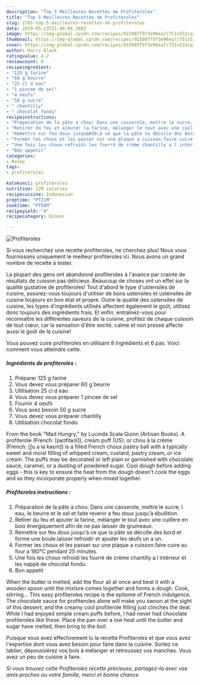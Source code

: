 ```yaml
---
description: "Top 5 Meilleures Recettes de Profiteroles"
title: "Top 5 Meilleures Recettes de Profiteroles"
slug: 2785-top-5-meilleures-recettes-de-profiteroles
date: 2020-05-23T21:46:04.288Z
image: https://img-global.cpcdn.com/recipes/91508ff973e96ea7/751x532cq70/profiteroles-photo-principale-de-la-recette.jpg
thumbnail: https://img-global.cpcdn.com/recipes/91508ff973e96ea7/751x532cq70/profiteroles-photo-principale-de-la-recette.jpg
cover: https://img-global.cpcdn.com/recipes/91508ff973e96ea7/751x532cq70/profiteroles-photo-principale-de-la-recette.jpg
author: Harry Black
ratingvalue: 4.2
reviewcount: 9
recipeingredient:
- "125 g farine"
- "60 g beurre"
- "25 cl d eau"
- "1 pincee de sel"
- "4 oeufs"
- "50 g sucre"
- " chantilly"
- " chocolat fondu"
recipeinstructions:
- "Préparation de la pâte a chou: Dans une casserole, mettre le sucre, l eau, le beurre et le sel et faite revenir a feu doux jusqu&#39;à ébullition."
- "Retirer du feu et ajouter la farine, mélanger le tout avec une cuillère en bois énergiquement afin de ne pas laisser de grumeaux."
- "Remettre sur feu doux jusqu&#39;à ce que la pâte se décolle des bord et forme une boule.laisser refroidir et ajouter les œufs un a un."
- "Former les choux et les passer sur une plaque a cuisson.faire cuire au four a 180°C pendant 25 minutes."
- "Une fois les choux refroidi les fourré de crème chantilly a l intérieur et les nappé de chocolat fondu."
- "Bon appetit"
categories:
- Resep
tags:
- profiteroles

katakunci: profiteroles 
nutrition: 129 calories
recipecuisine: Indonesian
preptime: "PT21M"
cooktime: "PT58M"
recipeyield: "4"
recipecategory: Dinner

---
```



![Profiteroles](https://img-global.cpcdn.com/recipes/91508ff973e96ea7/751x532cq70/profiteroles-photo-principale-de-la-recette.jpg)

Si vous recherchez une recette profiteroles, ne cherchez plus! Nous vous fournissons uniquement le meilleur profiteroles ici. Nous avons un grand nombre de recette à tester.

La plupart des gens ont abandonné profiteroles à l'avance par crainte de résultats de cuisson pas délicieux. Beaucoup de choses ont un effet sur la qualité gustative de profiteroles! Tout d'abord le type d'ustensiles de cuisine, assurez-vous toujours d'utiliser de bons ustensiles et ustensiles de cuisine toujours en bon état et propre. Outre la qualité des ustensiles de cuisine, les types d'ingrédients utilisés affectent également le goût, utilisez donc toujours des ingrédients frais. Et enfin, entraînez-vous pour reconnaître les différentes saveurs de la cuisine, profitez de chaque cuisson de tout cœur, car la sensation d'être excité, calme et non pressé affecte aussi le goût de la cuisine!

<!--inarticleads1-->

Vous pouvez cuire profiteroles en utilisant 8 Ingrédients et 6 pas. Voici comment vous atteindre cette.

##### Ingrédients de profiteroles :

1. Préparer 125 g farine
1. Vous devez vous préparer 60 g beurre
1. Utilisation 25 cl d eau
1. Vous devez vous préparer 1 pincee de sel
1. Fournir 4 oeufs
1. Vous avez besoin 50 g sucre
1. Vous devez vous préparer  chantilly
1. Utilisation  chocolat fondu


From the book &#34;Mad Hungry,&#34; by Lucinda Scala Quinn (Artisan Books). A profiterole (French: [pʁɔfitʁɔl]), cream puff (US), or chou à la crème (French: [ʃu a la kʁɛm]) is a filled French choux pastry ball with a typically sweet and moist filling of whipped cream, custard, pastry cream, or ice cream. The puffs may be decorated or left plain or garnished with chocolate sauce, caramel, or a dusting of powdered sugar. Cool dough before adding eggs - this is key to ensure the heat from the dough doesn&#39;t cook the eggs and so they incorporate properly when mixed together. 

<!--inarticleads2-->

##### Profiteroles instructions :

1. Préparation de la pâte a chou: Dans une casserole, mettre le sucre, l eau, le beurre et le sel et faite revenir a feu doux jusqu&#39;à ébullition.
1. Retirer du feu et ajouter la farine, mélanger le tout avec une cuillère en bois énergiquement afin de ne pas laisser de grumeaux.
1. Remettre sur feu doux jusqu&#39;à ce que la pâte se décolle des bord et forme une boule.laisser refroidir et ajouter les œufs un a un.
1. Former les choux et les passer sur une plaque a cuisson.faire cuire au four a 180°C pendant 25 minutes.
1. Une fois les choux refroidi les fourré de crème chantilly a l intérieur et les nappé de chocolat fondu.
1. Bon appetit


When the butter is melted, add the flour all at once and beat it with a wooden spoon until the mixture comes together and forms a dough. Cook, stirring… This easy profiteroles recipe is the epitome of French indulgence. The chocolate sauce for profiteroles alone will make you swoon at the sight of this dessert, and the creamy cool profiterole filling just clinches the deal. While I had enjoyed simple cream puffs before, I had never had chocolate profiteroles like these. Place the pan over a low heat until the butter and sugar have melted, then bring to the boil. 

<!--inarticleads1-->

<p>
Puisque vous avez effectivement lu la recette Profiteroles et que vous avez l'expertise dont vous avez besoin pour faire dans la cuisine. Sortez ce tablier, dépoussiérez vos bols à mélanger et retroussez vos manches. Vous avez un peu de cuisine à faire.
</p>

<p>
<i>Si vous trouvez cette Profiteroles recette précieuse, partagez-la avec vos amis proches ou votre famille, merci et bonne chance.</i>
</p>

